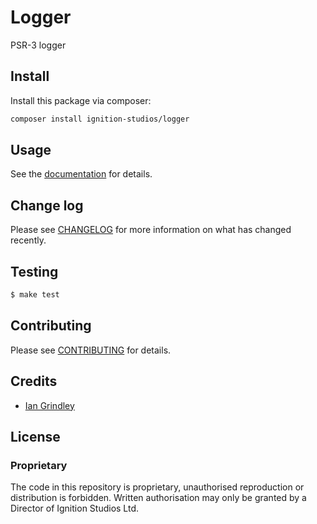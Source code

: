 # Logger
PSR-3 logger

## Install

Install this package via composer:

```sh
composer install ignition-studios/logger
```

## Usage

See the [documentation](./dist/docs/index.html) for details.

## Change log

Please see [CHANGELOG](CHANGELOG.md) for more information on what has changed recently.

## Testing

```sh
$ make test
```

## Contributing

Please see [CONTRIBUTING](CONTRIBUTING.md) for details.

## Credits

- [Ian Grindley](https://ignition-studios.com)

## License

### Proprietary

The code in this repository is proprietary, unauthorised reproduction or distribution is forbidden.
Written authorisation may only be granted by a Director of Ignition Studios Ltd.
